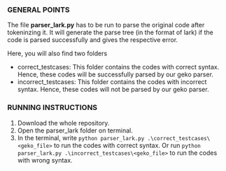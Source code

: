 ### GENERAL POINTS
The file **parser_lark.py** has to be run to parse the original code after tokeninzing it. It will generate the parse tree (in the format of lark) if the code is parsed successfully and gives the respective error.

Here, you will also find two folders
* correct_testcases: This folder contains the codes with correct syntax. Hence, these codes will be successfully parsed by our geko parser.
* incorrect_testcases: This folder contains the codes with incorrect syntax. Hence, these codes will not be parsed by our geko parser.
### RUNNING INSTRUCTIONS
1. Download the whole repository.
2. Open the parser_lark folder on terminal.
3. In the terminal, write ```python parser_lark.py .\correct_testcases\<geko_file>``` to run the codes with correct syntax. Or run ```python parser_lark.py .\incorrect_testcases\<geko_file>``` to run the codes with wrong syntax.
